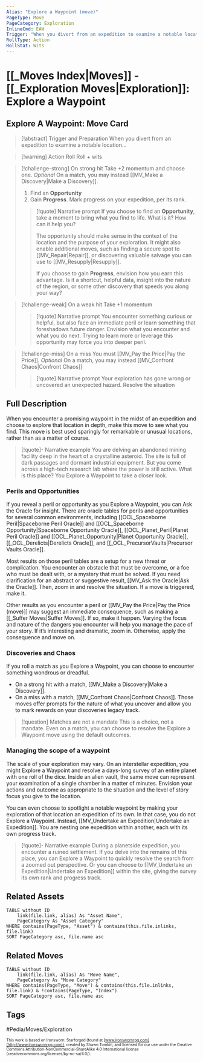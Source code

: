```yaml
---
Alias: "Explore a Waypoint (move)"
PageType: Move
PageCategory: Exploration
InlineCmd: EAW
Trigger: "When you divert from an expedition to examine a notable location"
RollType: Action
RollStat: Wits
---
```

# [[_Moves Index|Moves]] - [[_Exploration Moves|Exploration]]: Explore a Waypoint

## Explore A Waypoint: Move Card
>[!abstract]  Trigger and Preparation
>When you divert from an expedition to examine a notable location...

> [!warning] Action Roll
> Roll + wits

> [!challenge-strong] On strong hit
> Take +2 momentum and choose one. *Optional* On a match, you may instead [[MV_Make a Discovery|Make a Discovery]].
> 1. Find an **Opportunity**
> 2. Gain **Progress**. Mark progress on your expedition, per its rank.
> 
> >[!quote] Narrative prompt
> >If you choose to find an **Opportunity**, take a moment to bring what you find to life. What is it? How can it help you? 
> >
> >The opportunity should make sense in the context of the location and the purpose of your exploration. It might also enable additional moves, such as finding a secure spot to [[MV_Repair|Repair]], or discovering valuable salvage you can use to [[MV_Resupply|Resupply]]. 
> >
> >If you choose to gain **Progress**, envision how you earn this advantage. Is it a shortcut, helpful data, insight into the nature of the region, or some other discovery that speeds you along your way? 

> [!challenge-weak] On a weak hit
> Take +1 momentum
> > [!quote] Narrative prompt
> > You encounter something curious or helpful, but also face an immediate peril or learn something that foreshadows future danger. Envision what you encounter and what you do next. Trying to learn more or leverage this opportunity may force you into deeper peril. 

> [!challenge-miss] On a miss
> You must [[MV_Pay the Price|Pay the Price]]. 
> *Optional* On a match, you may instead [[MV_Confront Chaos|Confront Chaos]]
> > [!quote] Narrative prompt
> > Your exploration has gone wrong or uncovered an unexpected hazard.  Resolve the situation

## Full Description
When you encounter a promising waypoint in the midst of an expedition and choose to explore that location in depth, make this move to see what you find. This move is best used sparingly for remarkable or unusual locations, rather than as a matter of course.

> [!quote]- Narrative example
> You are delving an abandoned mining facility deep in the heart of a crystalline asteroid. The site is full of dark passages and dormant industrial equipment. But you come across a high-tech research lab where the power is still active. What is this place? You Explore a Waypoint to take a closer look. 

### Perils and Opportunities 
If you reveal a peril or opportunity as you Explore a Waypoint, you can Ask the Oracle for insight. There are oracle tables for perils and opportunities for several common environments, including [[OCL_Spaceborne Peril|Spaceborne Peril Oracle]] and [[OCL_Spaceborne Opportunity|Spaceborne Opportunity Oracle]], [[OCL_Planet_Peril|Planet Peril Oracle]] and [[OCL_Planet_Opportunity|Planet Opportunity Oracle]], [[_OCL_Derelicts|Derelicts Oracle]], and [[_OCL_PrecursorVaults|Precursor Vaults Oracle]].

Most results on those peril tables are a setup for a new threat or complication. You encounter an obstacle that must be overcome, or a foe who must be dealt with, or a mystery that must be solved. If you need clarification for an abstract or suggestive result, [[MV_Ask the Oracle|Ask the Oracle]]. Then, zoom in and resolve the situation. If a move is triggered, make it. 

Other results as you encounter a peril or [[MV_Pay the Price|Pay the Price (move)]] may suggest an immediate consequence, such as making a [[_Suffer Moves|Suffer Moves]]. If so, make it happen. Varying the focus and nature of the dangers you encounter will help you manage the pace of your story. If it’s interesting and dramatic, zoom in. Otherwise, apply the consequence and move on. 

### Discoveries and Chaos
If you roll a match as you Explore a Waypoint, you can choose to encounter something wondrous or dreadful. 
* On a strong hit with a match, [[MV_Make a Discovery|Make a Discovery]].
* On a miss with a match, [[MV_Confront Chaos|Confront Chaos]]. 
Those moves offer prompts for the nature of what you uncover and allow you to mark rewards on your discoveries legacy track. 

>[!question] Matches are not a mandate
>This is a choice, not a mandate. Even on a match, you can choose to resolve the Explore a Waypoint move using the default outcomes. 

### Managing the scope of a waypoint 
The scale of your exploration may vary. On an interstellar expedition, you might Explore a Waypoint and resolve a days-long survey of an entire planet with one roll of the dice. Inside an alien vault, the same move can represent your examination of a single chamber in a matter of minutes. Envision your actions and outcome as appropriate to the situation and the level of story focus you give to the location. 

You can even choose to spotlight a notable waypoint by making your exploration of that location an expedition of its own. In that case, you do not Explore a Waypoint. Instead, [[MV_Undertake an Expedition|Undertake an Expedition]]. You are nesting one expedition within another, each with its own progress track. 

> [!quote]- Narrative example
> During a planetside expedition, you encounter a ruined settlement. If you delve into the remains of this place, you can Explore a Waypoint to quickly resolve the search from a zoomed out perspective. Or you can choose to [[MV_Undertake an Expedition|Undertake an Expedition]] within the site, giving the survey its own rank and progress track.

## Related Assets
```dataview
TABLE without ID
	link(file.link, alias) As "Asset Name",
	PageCategory As "Asset Category"
WHERE contains(PageType, "Asset") & contains(this.file.inlinks, file.link)
SORT PageCategory asc, file.name asc
```

## Related Moves
```dataview
TABLE without ID
	link(file.link, alias) As "Move Name",
	PageCategory As "Move Category"
WHERE contains(PageType, "Move") & contains(this.file.inlinks, file.link) & !contains(PageType, "Index")
SORT PageCategory asc, file.name asc
```

## Tags
#Pedia/Moves/Exploration 

<font size=-2>This work is based on Ironsworn: Starforged (found at [www.ironswornrpg.com](http://www.ironswornrpg.com)), created by Shawn Tomkin, and licensed for our use under the Creative Commons Attribution-NonCommercial-ShareAlike 4.0 International license  (creativecommons.org/licenses/by-nc-sa/4.0/).</font>